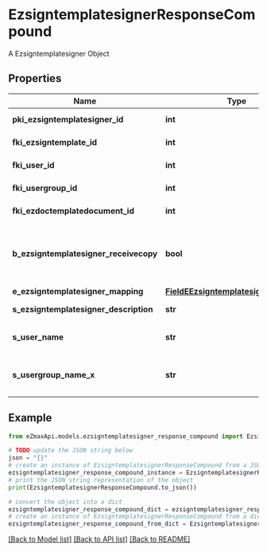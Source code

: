 # EzsigntemplatesignerResponseCompound

A Ezsigntemplatesigner Object

## Properties

Name | Type | Description | Notes
------------ | ------------- | ------------- | -------------
**pki_ezsigntemplatesigner_id** | **int** | The unique ID of the Ezsigntemplatesigner | 
**fki_ezsigntemplate_id** | **int** | The unique ID of the Ezsigntemplate | 
**fki_user_id** | **int** | The unique ID of the User | [optional] 
**fki_usergroup_id** | **int** | The unique ID of the Usergroup | [optional] 
**fki_ezdoctemplatedocument_id** | **int** | The unique ID of the Ezdoctemplatedocument | [optional] 
**b_ezsigntemplatesigner_receivecopy** | **bool** | If this flag is true. The signatory will receive a copy of every signed Ezsigndocument even if it ain&#39;t required to sign the document. | [optional] 
**e_ezsigntemplatesigner_mapping** | [**FieldEEzsigntemplatesignerMapping**](FieldEEzsigntemplatesignerMapping.md) |  | [optional] 
**s_ezsigntemplatesigner_description** | **str** | The description of the Ezsigntemplatesigner | 
**s_user_name** | **str** | The description of the User in the language of the requester | [optional] 
**s_usergroup_name_x** | **str** | The Name of the Usergroup in the language of the requester | [optional] 

## Example

```python
from eZmaxApi.models.ezsigntemplatesigner_response_compound import EzsigntemplatesignerResponseCompound

# TODO update the JSON string below
json = "{}"
# create an instance of EzsigntemplatesignerResponseCompound from a JSON string
ezsigntemplatesigner_response_compound_instance = EzsigntemplatesignerResponseCompound.from_json(json)
# print the JSON string representation of the object
print(EzsigntemplatesignerResponseCompound.to_json())

# convert the object into a dict
ezsigntemplatesigner_response_compound_dict = ezsigntemplatesigner_response_compound_instance.to_dict()
# create an instance of EzsigntemplatesignerResponseCompound from a dict
ezsigntemplatesigner_response_compound_from_dict = EzsigntemplatesignerResponseCompound.from_dict(ezsigntemplatesigner_response_compound_dict)
```
[[Back to Model list]](../README.md#documentation-for-models) [[Back to API list]](../README.md#documentation-for-api-endpoints) [[Back to README]](../README.md)


